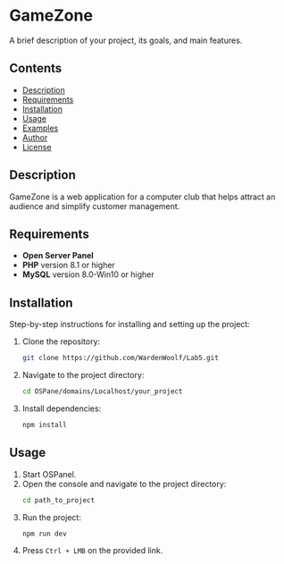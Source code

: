# GameZone

A brief description of your project, its goals, and main features.

## Contents

- [Description](#description)
- [Requirements](#requirements)
- [Installation](#installation)
- [Usage](#usage)
- [Examples](#examples)
- [Author](#author)
- [License](#license)

## Description

GameZone is a web application for a computer club that helps attract an audience and simplify customer management.

## Requirements

- **Open Server Panel**
- **PHP** version 8.1 or higher
- **MySQL** version 8.0-Win10 or higher

## Installation

Step-by-step instructions for installing and setting up the project:

1. Clone the repository:
    ```sh
    git clone https://github.com/WardenWoolf/Lab5.git
    ```
2. Navigate to the project directory:
    ```sh
    cd OSPane/domains/Localhost/your_project
    ```
3. Install dependencies:
    ```sh
    npm install
    ```

## Usage

1. Start OSPanel.
2. Open the console and navigate to the project directory:
    ```sh
    cd path_to_project
    ```
3. Run the project:
    ```sh
    npm run dev
    ```
4. Press `Ctrl + LMB` on the provided link.
